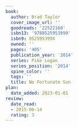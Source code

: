 ```yaml
---
book:
  author: Brad Taylor
  cover_image_url: ''
  goodreads: '22522168'
  isbn13: '9780525953999'
  isbn9: 052595399X
  owned: ''
  pages: '405'
  publication_year: '2014'
  series: Pike Logan
  series_position: '2014'
  spine_color: ''
  tags: ''
  title: No Fortunate Son
plan:
  date_added: 2023-01-01
review:
  date_read:
  - 2015-06-14
  rating: 3
---
```


